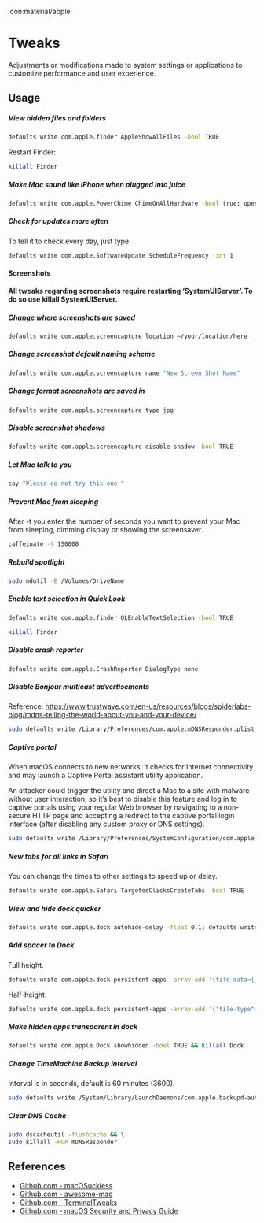 icon:material/apple

# Tweaks

Adjustments or modifications made to system settings or applications to customize performance and user experience.

## Usage

##### View hidden files and folders

```bash
defaults write com.apple.finder AppleShowAllFiles -bool TRUE
```

Restart Finder:

```bash
killall Finder
```

##### Make Mac sound like iPhone when plugged into juice

```bash
defaults write com.apple.PowerChime ChimeOnAllHardware -bool true; open /System/Library/CoreServices/PowerChime.app
```

##### Check for updates more often

To tell it to check every day, just type:

```bash
defaults write com.apple.SoftwareUpdate ScheduleFrequency -int 1
```

#### Screenshots

**All tweaks regarding screenshots require restarting ‘SystemUIServer’. To do so use killall SystemUIServer.**

##### Change where screenshots are saved

```bash
defaults write com.apple.screencapture location ~/your/location/here
```

##### Change screenshot default naming scheme

```bash
defaults write com.apple.screencapture name "New Screen Shot Name"
```

##### Change format screenshots are saved in

```bash
defaults write com.apple.screencapture type jpg
```

##### Disable screenshot shadows

```bash
defaults write com.apple.screencapture disable-shadow -bool TRUE
```

##### Let Mac talk to you

```bash
say "Please do not try this one."
```

##### Prevent Mac from sleeping

After -t you enter the number of seconds you want to prevent your Mac from sleeping, dimming display or showing the screensaver.

```bash
caffeinate -t 150000
```

##### Rebuild spotlight

```bash
sudo mdutil -E /Volumes/DriveName
```

##### Enable text selection in Quick Look

```bash
defaults write com.apple.finder QLEnableTextSelection -bool TRUE
```

```bash
killall Finder
```

##### Disable crash reporter

```bash
defaults write com.apple.CrashReporter DialogType none
```

##### Disable Bonjour multicast advertisements

Reference: https://www.trustwave.com/en-us/resources/blogs/spiderlabs-blog/mdns-telling-the-world-about-you-and-your-device/

```bash
sudo defaults write /Library/Preferences/com.apple.mDNSResponder.plist NoMulticastAdvertisements -bool YES
```

##### Captive portal

When macOS connects to new networks, it checks for Internet connectivity and may launch a Captive Portal assistant utility application.

An attacker could trigger the utility and direct a Mac to a site with malware without user interaction, so it’s best to disable this feature and log in to captive portals using your regular Web browser by navigating to a non-secure HTTP page and accepting a redirect to the captive portal login interface (after disabling any custom proxy or DNS settings).

```bash
sudo defaults write /Library/Preferences/SystemConfiguration/com.apple.captive.control.plist Active -bool false
```

##### New tabs for all links in Safari

You can change the times to other settings to speed up or delay.

```bash
defaults write com.apple.Safari TargetedClicksCreateTabs -bool TRUE
```

##### View and hide dock quicker

```bash
defaults write com.apple.dock autohide-delay -float 0.1; defaults write com.apple.dock autohide-time-modifier -int 0.3; killall Dock
```

##### Add spacer to Dock

Full height.

```bash
defaults write com.apple.dock persistent-apps -array-add '{tile-data={}; tile-type="spacer-tile";}' && killall Dock
```

Half-height.

```bash
defaults write com.apple.dock persistent-apps -array-add '{"tile-type"="small-spacer-tile";}' && killall Dock
```

##### Make hidden apps transparent in dock

```bash
defaults write com.apple.Dock showhidden -bool TRUE && killall Dock
```

##### Change TimeMachine Backup interval

Interval is in seconds, default is 60 minutes (3600).

```bash
sudo defaults write /System/Library/LaunchDaemons/com.apple.backupd-auto StartInterval -int 3600
```

##### Clear DNS Cache

```bash
sudo dscacheutil -flushcache && \
sudo killall -HUP mDNSResponder
```

## References

- [Github.com - macOSuckless](https://github.com/MartinHarding/macOSuckless)
- [Github.com - awesome-mac](https://github.com/jaywcjlove/awesome-mac)
- [Github.com - TerminalTweaks](https://github.com/MacTweaks/TerminalTweaks)
- [Github.com - macOS Security and Privacy Guide](https://github.com/drduh/macOS-Security-and-Privacy-Guide#)
